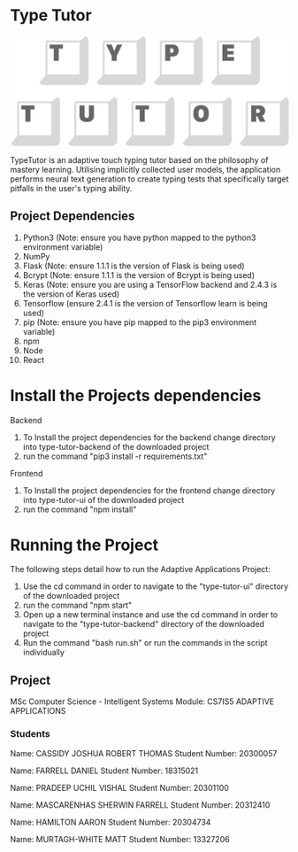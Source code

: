 # Type Tutor

![Alt text](type-tutor-ui/src/assets/logos/TypeTutor_Logo_Transparent.png?raw=true)

TypeTutor is an adaptive touch typing tutor based on the philosophy of mastery learning. Utilising implicitly collected user models, the application performs neural text generation to create typing tests that specifically target pitfalls in the user's typing ability.

## Project Dependencies

1. Python3 (Note: ensure you have python mapped to the python3 environment variable)
2. NumPy
3. Flask (Note: ensure 1.1.1 is the version of Flask is being used)
4. Bcrypt (Note: ensure 1.1.1 is the version of Bcrypt is being used)
5. Keras (Note: ensure you are using a TensorFlow backend and 2.4.3 is the version of Keras used)
6. Tensorflow (ensure 2.4.1 is the version of Tensorflow learn is being used)
7. pip (Note: ensure you have pip mapped to the pip3 environment variable)
8. npm
9. Node
10. React

# Install the Projects dependencies

Backend

1. To Install the project dependencies for the backend change directory into type-tutor-backend of the downloaded project
2. run the command "pip3 install -r requirements.txt"

Frontend

1. To Install the project dependencies for the frontend change directory into type-tutor-ui of the downloaded project
2. run the command "npm install"

# Running the Project

The following steps detail how to run the Adaptive Applications Project:

1. Use the cd command in order to navigate to the "type-tutor-ui" directory of the downloaded project
2. run the command "npm start"
3. Open up a new terminal instance and use the cd command in order to navigate to the "type-tutor-backend" directory of the downloaded project
4. Run the command "bash run.sh" or run the commands in the script individually

## Project

MSc Computer Science - Intelligent Systems
Module: CS7IS5 ADAPTIVE APPLICATIONS

### Students

Name: CASSIDY JOSHUA ROBERT THOMAS
Student Number: 20300057

Name: FARRELL DANIEL
Student Number: 18315021

Name: PRADEEP UCHIL VISHAL
Student Number: 20301100

Name: MASCARENHAS SHERWIN FARRELL
Student Number: 20312410

Name: HAMILTON AARON
Student Number: 20304734

Name: MURTAGH-WHITE MATT
Student Number: 13327206
